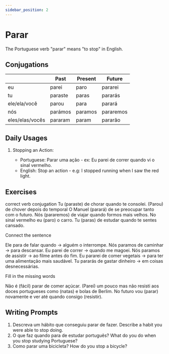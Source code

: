 ```yaml
---
sidebar_position: 2
---
```


# Parar

The Portuguese verb "parar" means "to stop" in English.

## Conjugations

|                 | Past    | Present | Future    |
| --------------- | ------- | ------- | --------- |
| eu              | parei   | paro    | pararei   |
| tu              | paraste | paras   | pararás   |
| ele/ela/você    | parou   | para    | parará    |
| nós             | parámos | paramos | pararemos |
| eles/elas/vocês | pararam | param   | pararão   |

## Daily Usages

1. Stopping an Action:

   - Portuguese: Parar uma ação - ex: Eu parei de correr quando vi o sinal vermelho.
   - English: Stop an action - e.g: I stopped running when I saw the red light.

## Exercises

correct verb conjugation
Tu (paraste) de chorar quando te consolei.
(Parou) de chover depois do temporal
O Manuel (parará) de se preocupar tanto com o futuro.
Nós (pararemos) de viajar quando formos mais velhos.
No sinal vermelho eu (paro) o carro.
Tu (paras) de estudar quando te sentes cansado.

Connect the sentence

Ele para de falar quando -> alguém o interrompe.
Nós paramos de caminhar -> para descansar.
Eu parei de correr -> quando me magoei.
Nós paramos de assistir -> ao filme antes do fim.
Eu pararei de comer vegetais -> para ter uma alimentação mais saudável.
Tu pararás de gastar dinheiro -> em coisas desnecessárias.

Fill in the missing words

Não é (fácil) parar de comer açúcar. (Parei) um pouco mas não resisti aos doces portugueses como (natas) e bolas de Berlim. No futuro vou (parar) novamente e ver até quando consigo (resistir).

## Writing Prompts

1. Descreva um hábito que conseguiu parar de fazer. Describe a habit you were able to stop doing.
2. O que faz quando para de estudar português? What do you do when you stop studying Portuguese?
3. Como parar uma bicicleta? How do you stop a bicycle?
